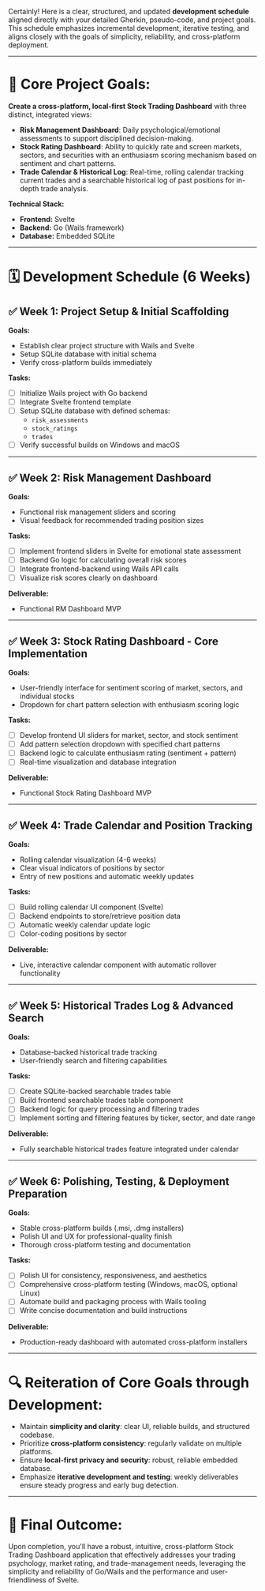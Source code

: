 Certainly! Here is a clear, structured, and updated **development schedule** aligned directly with your detailed Gherkin, pseudo-code, and project goals. This schedule emphasizes incremental development, iterative testing, and aligns closely with the goals of simplicity, reliability, and cross-platform deployment.

---

# 🚩 Core Project Goals:

**Create a cross-platform, local-first Stock Trading Dashboard** with three distinct, integrated views:

- **Risk Management Dashboard**: Daily psychological/emotional assessments to support disciplined decision-making.
- **Stock Rating Dashboard**: Ability to quickly rate and screen markets, sectors, and securities with an enthusiasm scoring mechanism based on sentiment and chart patterns.
- **Trade Calendar & Historical Log**: Real-time, rolling calendar tracking current trades and a searchable historical log of past positions for in-depth trade analysis.

**Technical Stack:**  
- **Frontend:** Svelte  
- **Backend:** Go (Wails framework)  
- **Database:** Embedded SQLite  

---

# 🗓️ Development Schedule (6 Weeks)

## ✅ Week 1: Project Setup & Initial Scaffolding
**Goals:**  
- Establish clear project structure with Wails and Svelte  
- Setup SQLite database with initial schema  
- Verify cross-platform builds immediately  

**Tasks:**  
- [ ] Initialize Wails project with Go backend  
- [ ] Integrate Svelte frontend template  
- [ ] Setup SQLite database with defined schemas:
  - `risk_assessments`
  - `stock_ratings`
  - `trades`
- [ ] Verify successful builds on Windows and macOS  

---

## ✅ Week 2: Risk Management Dashboard
**Goals:**  
- Functional risk management sliders and scoring  
- Visual feedback for recommended trading position sizes  

**Tasks:**  
- [ ] Implement frontend sliders in Svelte for emotional state assessment  
- [ ] Backend Go logic for calculating overall risk scores  
- [ ] Integrate frontend-backend using Wails API calls  
- [ ] Visualize risk scores clearly on dashboard  

**Deliverable:**  
- Functional RM Dashboard MVP

---

## ✅ Week 3: Stock Rating Dashboard - Core Implementation
**Goals:**  
- User-friendly interface for sentiment scoring of market, sectors, and individual stocks  
- Dropdown for chart pattern selection with enthusiasm scoring logic  

**Tasks:**  
- [ ] Develop frontend UI sliders for market, sector, and stock sentiment  
- [ ] Add pattern selection dropdown with specified chart patterns  
- [ ] Backend logic to calculate enthusiasm rating (sentiment + pattern)  
- [ ] Real-time visualization and database integration  

**Deliverable:**  
- Functional Stock Rating Dashboard MVP

---

## ✅ Week 4: Trade Calendar and Position Tracking
**Goals:**  
- Rolling calendar visualization (4-6 weeks)  
- Clear visual indicators of positions by sector  
- Entry of new positions and automatic weekly updates  

**Tasks:**  
- [ ] Build rolling calendar UI component (Svelte)  
- [ ] Backend endpoints to store/retrieve position data  
- [ ] Automatic weekly calendar update logic  
- [ ] Color-coding positions by sector  

**Deliverable:**  
- Live, interactive calendar component with automatic rollover functionality

---

## ✅ Week 5: Historical Trades Log & Advanced Search
**Goals:**  
- Database-backed historical trade tracking  
- User-friendly search and filtering capabilities  

**Tasks:**  
- [ ] Create SQLite-backed searchable trades table  
- [ ] Build frontend searchable trades table component  
- [ ] Backend logic for query processing and filtering trades  
- [ ] Implement sorting and filtering features by ticker, sector, and date range  

**Deliverable:**  
- Fully searchable historical trades feature integrated under calendar  

---

## ✅ Week 6: Polishing, Testing, & Deployment Preparation
**Goals:**  
- Stable cross-platform builds (.msi, .dmg installers)  
- Polish UI and UX for professional-quality finish  
- Thorough cross-platform testing and documentation  

**Tasks:**  
- [ ] Polish UI for consistency, responsiveness, and aesthetics  
- [ ] Comprehensive cross-platform testing (Windows, macOS, optional Linux)  
- [ ] Automate build and packaging process with Wails tooling  
- [ ] Write concise documentation and build instructions  

**Deliverable:**  
- Production-ready dashboard with automated cross-platform installers

---

# 🔍 Reiteration of Core Goals through Development:

- Maintain **simplicity and clarity**: clear UI, reliable builds, and structured codebase.
- Prioritize **cross-platform consistency**: regularly validate on multiple platforms.
- Ensure **local-first privacy and security**: robust, reliable embedded database.
- Emphasize **iterative development and testing**: weekly deliverables ensure steady progress and early bug detection.

---

# 🚀 Final Outcome:

Upon completion, you'll have a robust, intuitive, cross-platform Stock Trading Dashboard application that effectively addresses your trading psychology, market rating, and trade-management needs, leveraging the simplicity and reliability of Go/Wails and the performance and user-friendliness of Svelte.
